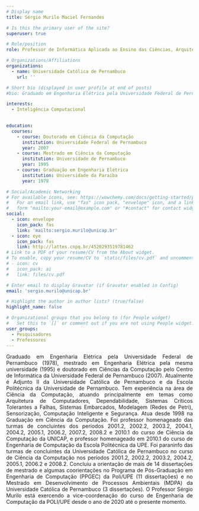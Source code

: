 ```yaml
---
# Display name
title: Sérgio Murilo Maciel Fernandes

# Is this the primary user of the site?
superuser: true

# Role/position
role: Professor de Informática Aplicada ao Ensino das Ciências, Arquitetura e organização de Computadores 1 e 2, Sistemas Multimídia.

# Organizations/Affiliations
organizations:
  - name: Universidade Católica de Pernambuco
    url: ''

# Short bio (displayed in user profile at end of posts)
#bio: Graduado em Engenharia Elétrica pela Universidade Federal de Pernambuco (1978), mestrado em Engenharia Elétrica pela mesma universidade (1995) e doutorado em Ciências da Computação pelo Centro de Informática da Universidade Federal de Pernambuco (2007). Atualmente é Adjunto II da Universidade Católica de Pernambuco e da Escola Politécnica da Universidade de Pernambuco. Tem experiência na área de Ciência da Computação, atuando principalmente em temas como Arquitetura de Computadores, Dependabilidade, Sistemas Críticos Tolerantes a Falhas, Sistemas Embarcados, Modelagem (Redes de Petri), Sensorização, Computação Inteligente e Segurança. Atua desde 1998 na Graduação em Ciência da Computação. Foi professor homenageado das turmas de concluintes dos períodos 2001.2, 2002.2, 2003.2, 2004.1, 2004.2, 2005.1, 2006.2, 2007.2, 2008.2 e 2010.1 do curso de Ciência da Computação da UNICAP, e professor homenageado em 2010.1 do curso de Engenharia de Computação da Escola Politécnica da UPE. Foi paraninfo das turmas de concluintes da Universidade Católica de Pernambuco no curso de Ciência da Computação nos períodos 2001.2, 2002.2, 2003.2, 2004.2, 2005.1, 2006.2 e 2008.2. Concluiu a orientação de mais de 14 dissertações de mestrado e algumas coorientações no Programa de Pós-Graduação em Engenharia de Computação (PPGEC) da Poli/UPE (11 dissertações) e no Mestrado em Desenvolvimento de Processos Ambientais (MDPA) da Universidade Católica de Pernambuco (3 dissertações). O Professor Sérgio Murilo está exercendo a vice-coordenação do curso de Engenharia de Computação da POLI/UPE desde o ano de 2020 até o presente momento.

interests:
  - Inteligência Computacional
  

education:
  courses:
    - course: Doutorado em Ciência da Computação
      institution: Universidade Federal de Pernambuco
      year: 2007
    - course: Mestrado em Ciência da Computação
      institution: Universidade de Pernambuco
      year: 1995
    - course: Graduação em Engenharia Elétrica
      institution: Universidade da Paraíba
      year: 1978

# Social/Academic Networking
# For available icons, see: https://wowchemy.com/docs/getting-started/page-builder/#icons
#   For an email link, use "fas" icon pack, "envelope" icon, and a link in the
#   form "mailto:your-email@example.com" or "#contact" for contact widget.
social:
  - icon: envelope
    icon_pack: fas
    link: 'mailto:sergio.murilo@unicap.br'
  - icon: eye
    icon_pack: fas
    link: http://lattes.cnpq.br/4520293519781462
# Link to a PDF of your resume/CV from the About widget.
# To enable, copy your resume/CV to `static/files/cv.pdf` and uncomment the lines below.
# - icon: cv
#   icon_pack: ai
#   link: files/cv.pdf

# Enter email to display Gravatar (if Gravatar enabled in Config)
email: 'sergio.murilo@unicap.br'

# Highlight the author in author lists? (true/false)
highlight_name: false

# Organizational groups that you belong to (for People widget)
#   Set this to `[]` or comment out if you are not using People widget.
user_groups:
  - Pesquisadores
  - Professores
---
```


<div align="justify">
    Graduado em Engenharia Elétrica pela Universidade Federal de Pernambuco (1978), mestrado em Engenharia Elétrica pela mesma universidade (1995) e doutorado em Ciências da Computação pelo Centro de Informática da Universidade Federal de Pernambuco (2007). Atualmente é Adjunto II da Universidade Católica de Pernambuco e da Escola Politécnica da Universidade de Pernambuco. Tem experiência na área de Ciência da Computação, atuando principalmente em temas como Arquitetura de Computadores, Dependabilidade, Sistemas Críticos Tolerantes a Falhas, Sistemas Embarcados, Modelagem (Redes de Petri), Sensorização, Computação Inteligente e Segurança. Atua desde 1998 na Graduação em Ciência da Computação. Foi professor homenageado das turmas de concluintes dos períodos 2001.2, 2002.2, 2003.2, 2004.1, 2004.2, 2005.1, 2006.2, 2007.2, 2008.2 e 2010.1 do curso de Ciência da Computação da UNICAP, e professor homenageado em 2010.1 do curso de Engenharia de Computação da Escola Politécnica da UPE. Foi paraninfo das turmas de concluintes da Universidade Católica de Pernambuco no curso de Ciência da Computação nos períodos 2001.2, 2002.2, 2003.2, 2004.2, 2005.1, 2006.2 e 2008.2. Concluiu a orientação de mais de 14 dissertações de mestrado e algumas coorientações no Programa de Pós-Graduação em Engenharia de Computação (PPGEC) da Poli/UPE (11 dissertações) e no Mestrado em Desenvolvimento de Processos Ambientais (MDPA) da Universidade Católica de Pernambuco (3 dissertações). O Professor Sérgio Murilo está exercendo a vice-coordenação do curso de Engenharia de Computação da POLI/UPE desde o ano de 2020 até o presente momento.
</div>